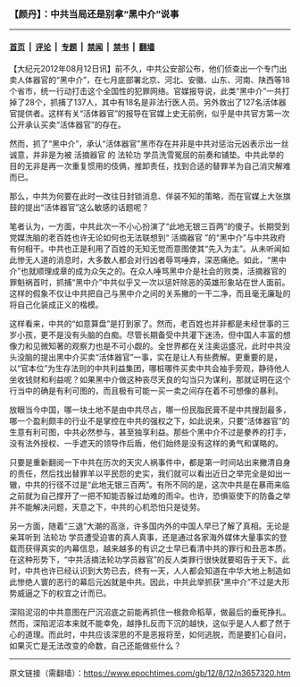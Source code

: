 ### 【颜丹】：中共当局还是别拿“黑中介”说事

---

#### [首页](../../../..?n3657320) &nbsp;|&nbsp; [评论](../../../../../epoch-comment?n3657320) &nbsp;|&nbsp; [专题](../../../../../epoch-special?n3657320) &nbsp;|&nbsp; [禁闻](../../../../../epoch-news?n3657320) &nbsp;|&nbsp; [禁书](../../../../../books?n3657320) &nbsp;|&nbsp; [翻墙](https://github.com/gfw-breaker/nogfw/blob/master/README.md?n3657320)


<div class="post_content" id="artbody" itemprop="articleBody">
 <!-- article content begin -->
 <p>
  【大纪元2012年08月12日讯】前不久，中共公安部公布，他们侦查出一个专门出卖人体器官的“黑中介”，在七月底部署北京、河北、安徽、山东、河南、陕西等18个省市，统一行动打击这个全国性的犯罪网络。官媒报导说，此类“黑中介”一共打掉了28个，抓捕了137人，其中有18名是非法行医人员。另外救出了127名活体器官提供者。这样有关“活体器官”的报导在官媒上史无前例，似乎是中共官方第一次公开承认买卖“活体器官”的存在。
 </p>
 <p>
  然而，抓了“黑中介”，承认“活体器官”黑市存在并非是中共对惩治元凶表示出一丝诚意，并非是为被
  <ok href="https://www.epochtimes.com/gb/tag/%E6%B4%BB%E6%91%98%E5%99%A8%E5%AE%98.html">
   活摘器官
  </ok>
  的
  <ok href="https://www.epochtimes.com/gb/tag/%E6%B3%95%E8%BD%AE%E5%8A%9F.html">
   法轮功
  </ok>
  学员洗雪冤屈的前奏和铺垫。中共此举的目的无非是再一次重复惯用的伎俩，推卸责任，找到合适的替罪羊为自己消灾解难而已。
 </p>
 <p>
  那么，中共为何要在此时一改往日封锁消息、佯装不知的策略，而在官媒上大张旗鼓的提出“活体器官”这么敏感的话题呢？
 </p>
 <p>
  笔者认为，一方面，中共此次一不小心扮演了“此地无银三百两”的傻子。长期受到党媒洗脑的老百姓也许无论如何也无法联想到“
  <ok href="https://www.epochtimes.com/gb/tag/%E6%B4%BB%E6%91%98%E5%99%A8%E5%AE%98.html">
   活摘器官
  </ok>
  ”的“黑中介”与中共政府有何相干。中共也正是利用了百姓的无知无觉而意图使其“先入为主”。从未听闻如此惨无人道的消息时，大多数人都会对行凶者辱骂唾弃，深恶痛绝。如此，“黑中介”也就顺理成章的成为众矢之的。在众人唾骂黑中介是社会的败类，活摘器官的罪魁祸首时，抓捕“黑中介”中共似乎又一次以惩奸除恶的英雄形象站在世人面前。这样的假象不仅让中共把自己与黑中介之间的关系撇的一干二净，而且毫无廉耻的将自己化装成正义的楷模。
 </p>
 <p>
  这样看来，中共的“如意算盘”是打到家了。然而，老百姓也并非都是未经世事的三岁小孩，更不是没有头脑的白痴。尽管长期备受中共灌下迷汤，但中国人丰富的想像力和见微知著的观察力也是不可小觑的。全世界都在关注奥运盛况，此时中共没头没脑的提出黑中介买卖“活体器官”一事，实在是让人有些费解。更重要的是，以“官本位”为生存法则的中共利益集团，哪桩哪件买卖中共会袖手旁观，静待他人坐收钱财和利益呢？如果黑中介做这种丧尽天良的勾当只为谋利，那就证明在这个行当中的确是有利可图的，而且极有可能一买一卖之间存在着不可想像的暴利。
 </p>
 <p>
  放眼当今中国，哪一块土地不是由中共尽占，哪一份民脂民膏不是中共搜刮最多，哪一个盈利颇丰的行业不是掌控在中共的强权之下，如此说来，只要“活体器官”的生意有利可图，中共必然参与，甚至独享利益。那些个黑中介不过是豢养的打手，没有法外授权、一手遮天的领导作后盾，他们始终是没有这样的勇气和谋略的。
 </p>
 <p>
  只要是重新翻阅一下中共在历次的天灾人祸事件中，都是第一时间站出来撇清自身的责任，然后找出替罪羊以平民怨的史实，我们就可以看出近日之举完全是如出一辙，中共的行径不过是“此地无银三百两”。有所不同的是，这次中共是在暴雨来临之前就为自己撑开了一把不知能否躲过劫难的雨伞。也许，恐惧驱使下的防备之举并不能解决问题，天意之下，中共的心机恐怕只是徒劳。
 </p>
 <p>
  另一方面，随着“三退”大潮的高涨，许多国内外的中国人早已了解了真相。无论是亲耳听到
  <ok href="https://www.epochtimes.com/gb/tag/%E6%B3%95%E8%BD%AE%E5%8A%9F.html">
   法轮功
  </ok>
  学员遭受迫害的真人真事，还是通过各家海外媒体大量事实的登载而获得真实的内幕信息，越来越多的有识之士早已看清中共的罪行和丑恶本质。在这种形势下，“中共活摘法轮功学员器官”的反人类罪行很快就要昭告于天下。此时，中共也许已经认识到大势已去，终有一天，人人都会知道在中华大地上制造如此惨绝人寰的恶行的幕后元凶就是中共。因此，中共此举抓获“黑中介”不过是大形势威逼之下的权宜之计而已。
 </p>
 <p>
  深陷泥沼的中共意图在尸沉沼底之前能再抓住一根救命稻草，做最后的垂死挣扎。然而，深陷泥沼本来就不能幸免，越挣扎反而下沉的越快，这似乎是人人都了然于心的道理。而此时，中共应该深思的不是恶报将至，如何逃脱，而是要扪心自问，如果灭亡是无法改变的命数，自己还能做些什么？
 </p>
 <p>
 </p>
 <!-- article content end -->
 <div id="below_article_ad">
 </div>
</div>


---

原文链接（需翻墙）：https://www.epochtimes.com/gb/12/8/12/n3657320.htm